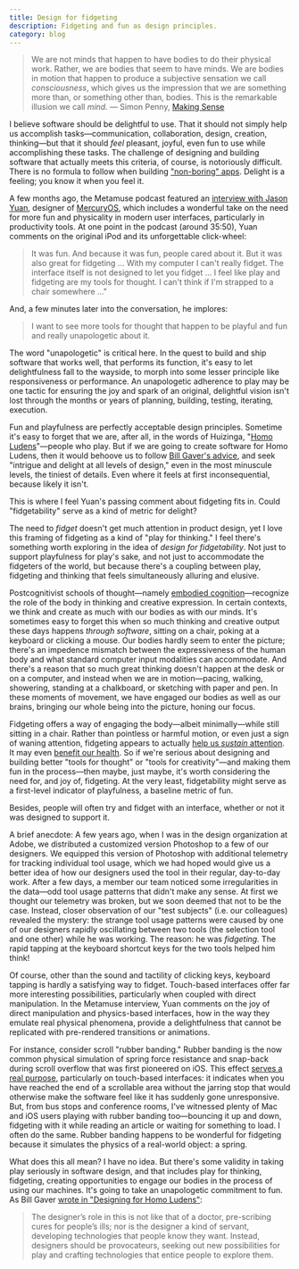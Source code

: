 ```yaml
---
title: Design for fidgeting
description: Fidgeting and fun as design principles.
category: blog
---
```


> We are not minds that happen to have bodies to do their physical work. Rather, we are bodies that seem to have minds. We are bodies in motion that happen to produce a subjective sensation we call _consciousness_, which gives us the impression that we are something more than, or something other than, bodies. This is the remarkable illusion we call _mind._ — Simon Penny, [Making Sense](http://www.worldcat.org/oclc/1102348448)

I believe software should be delightful to use. That it should not simply help us accomplish tasks—communication, collaboration, design, creation, thinking—but that it should _feel_ pleasant, joyful, even fun to use while accomplishing these tasks. The challenge of designing and building software that actually meets this criteria, of course, is notoriously difficult. There is no formula to follow when building ["non-boring" apps](https://www.andy.works/words/no-more-boring-apps). Delight is a feeling; you know it when you feel it.

A few months ago, the Metamuse podcast featured an [interview with Jason Yuan](https://podcasts.apple.com/us/podcast/17-rethink-the-os-with-jason-yuan/id1504506097?i=1000498277608), designer of [MercuryOS](https://www.mercuryos.com/), which includes a wonderful take on the need for more fun and physicality in modern user interfaces, particularly in productivity tools. At one point in the podcast (around 35:50), Yuan comments on the original iPod and its unforgettable click-wheel:

> It was fun. And because it was fun, people cared about it. But it was also great for fidgeting ... With my computer I can't really fidget. The interface itself is not designed to let you fidget ... I feel like play and fidgeting are my tools for thought. I can't think if I'm strapped to a chair somewhere ..."

And, a few minutes later into the conversation, he implores:

> I want to see more tools for thought that happen to be playful and fun and really unapologetic about it.

The word "unapologetic" is critical here. In the quest to build and ship software that works well, that performs its function, it's easy to let delightfulness fall to the wayside, to morph into some lesser principle like responsiveness or performance. An unapologetic adherence to play may be one tactic for ensuring the joy and spark of an original, delightful vision isn't lost through the months or years of planning, building, testing, iterating, execution. 

Fun and playfulness are perfectly acceptable design principles. Sometime it's easy to forget that we are, after all, in the words of Huizinga, "[Homo Ludens](https://en.wikipedia.org/wiki/Homo_Ludens)"—people who play. But if we are going to create software for Homo Ludens, then it would behoove us to follow [Bill Gaver's advice](http://www.paulos.net/teaching/2011/AO/readings/homoludens.pdf), and seek "intrigue and delight at all levels of design," even in the most minuscule levels, the tiniest of details. Even where it feels at first inconsequential, because likely it isn't.

This is where I feel Yuan's passing comment about fidgeting fits in. Could "fidgetability" serve as a kind of metric for delight?

The need to _fidget_ doesn't get much attention in product design, yet I love this framing of fidgeting as a kind of "play for thinking." I feel there's something worth exploring in the idea of _design for fidgetability_. Not just to support playfulness for play's sake, and not just to accommodate the fidgeters of the world, but because there's a coupling between play, fidgeting and thinking that feels simultaneously alluring and elusive.

Postcognitivist schools of thought—namely [embodied cognition](https://en.wikipedia.org/wiki/Embodied_cognition)—recognize the role of the body in thinking and creative expression. In certain contexts, we think and create as much with our bodies as with our minds. It's sometimes easy to forget this when so much thinking and creative output these days happens _through software_, sitting on a chair, poking at a keyboard or clicking a mouse. Our bodies hardly seem to enter the picture; there's an impedence mismatch between the expressiveness of the human body and what standard computer input modalities can accommodate. And there's a reason that so much great thinking doesn't happen at the desk or on a computer, and instead when we are in motion—pacing, walking, showering, standing at a chalkboard, or sketching with paper and pen. In these moments of movement, we have engaged our bodies as well as our brains, bringing our whole being into the picture, honing our focus.

Fidgeting offers a way of engaging the body—albeit minimally—while still sitting in a chair. Rather than pointless or harmful motion, or even just a sign of waning attention, fidgeting appears to actually [help us _sustain_ attention](https://www.frontiersin.org/articles/10.3389/fpsyg.2013.00619/full). It may even [benefit our health](https://www.nytimes.com/2016/09/14/well/move/why-fidgeting-is-good-medicine.html). So if we're serious about designing and building better "tools for thought" or "tools for creativity"—and making them fun in the process—then maybe, just maybe, it's worth considering the need for, and joy of, fidgeting. At the very least, fidgetability might serve as a first-level indicator of playfulness, a baseline metric of fun. 

Besides, people will often try and fidget with an interface, whether or not it was designed to support it. 

A brief anecdote: A few years ago, when I was in the design organization at Adobe, we distributed a customized version Photoshop to a few of our designers. We equipped this version of Photoshop with additional telemetry for tracking individual tool usage, which we had hoped would give us a better idea of how our designers used the tool in their regular, day-to-day work. After a few days, a member our team noticed some irregularities in the data—odd tool usage patterns that didn't make any sense. At first we thought our telemetry was broken, but we soon deemed that not to be the case. Instead, closer observation of our "test subjects" (i.e. our colleagues) revealed the mystery: the strange tool usage patterns were caused by one of our designers rapidly oscillating between two tools (the selection tool and one other) while he was working. The reason: he was _fidgeting._ The rapid tapping at the keyboard shortcut keys for the two tools helped him think!

Of course, other than the sound and tactility of clicking keys, keyboard tapping is hardly a satisfying way to fidget. Touch-based interfaces offer far more interesting possibilities, particularly when coupled with direct manipulation. In the Metamuse interview, Yuan comments on the joy of direct manipulation and physics-based interfaces, how in the way they emulate real physical phenomena, provide a delightfulness that cannot be replicated with pre-rendered transitions or animations.

For instance, consider scroll "rubber banding." Rubber banding is the now common physical simulation of spring force resistance and snap-back during scroll overflow that was first pioneered on iOS. This effect [serves a real purpose](https://www.cultofmac.com/489256/bas-ording-rubber-band-effect-iphone/), particularly on touch-based interfaces: it indicates when you have reached the end of a scrollable area without the jarring stop that would otherwise make the software feel like it has suddenly gone unresponsive. But, from bus stops and conference rooms, I've witnessed plenty of Mac and iOS users playing with rubber banding too—bouncing it up and down, fidgeting with it while reading an article or waiting for something to load. I often do the same. Rubber banding happens to be wonderful for fidgeting because it simulates the physics of a real-world object: a spring.

What does this all mean? I have no idea. But there's some validity in taking play seriously in software design, and that includes play for thinking, fidgeting, creating opportunities to engage our bodies in the process of using our machines. It's going to take an unapologetic commitment to fun. As Bill Gaver [wrote in "Designing for Homo Ludens"](https://www.researchgate.net/profile/William_Gaver/publication/242529258_Designing_for_Homo_Ludens/links/5446e65c0cf2d62c30504f8b/Designing-for-Homo-Ludens.pdf):

> The designer’s role in this is not like that of a doctor, pre-scribing cures for people’s ills; nor is the designer a kind of servant, developing technologies that
people know they want. Instead, designers should be provocateurs, seeking out new possibilities for play and crafting technologies that entice people to explore them.
